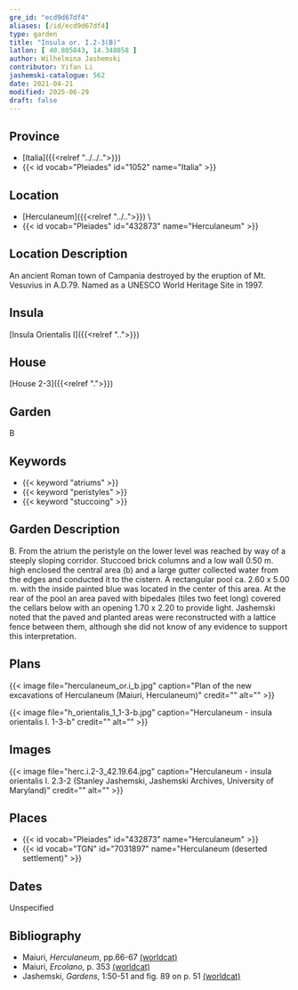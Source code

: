 ```yaml
---
gre_id: "ecd9d67df4"
aliases: [/id/ecd9d67df4]
type: garden
title: "Insula or. I.2-3(B)"
latlon: [ 40.805843, 14.348058 ]
author: Wilhelmina Jashemski
contributor: Yifan Li
jashemski-catalogue: 562
date: 2021-04-21
modified: 2025-06-29
draft: false
---
```


## Province

- [Italia]({{<relref "../../..">}})
- {{< id vocab="Pleiades" id="1052" name="Italia" >}}

## Location

- [Herculaneum]({{<relref "../..">}}) \
- {{< id vocab="Pleiades" id="432873" name="Herculaneum" >}}

## Location Description

An ancient Roman town of Campania destroyed by the eruption of Mt. Vesuvius in A.D.79. Named as a UNESCO World Heritage Site in 1997.

## Insula

[Insula Orientalis I]({{<relref "..">}})
## House

[House 2-3]({{<relref ".">}})
## Garden

B

## Keywords

- {{< keyword "atriums" >}}
- {{< keyword "peristyles" >}}
- {{< keyword "stuccoing" >}}

## Garden Description

B. From the atrium the peristyle on the lower level was reached by way of a steeply sloping corridor. Stuccoed brick columns and a low wall 0.50 m. high enclosed the central area (b) and a large gutter collected water from the edges and conducted it to the cistern. A rectangular pool ca. 2.60 x 5.00 m. with the inside painted blue was located in the center of this area. At the rear of the pool an area paved with bipedales (tiles two feet long) covered the cellars below with an opening 1.70 x 2.20 to provide light. Jashemski noted that the paved and planted areas were reconstructed with a lattice fence between them, although she did not know of any evidence to support this interpretation.

## Plans

{{< image file="herculaneum_or.i_b.jpg" caption="Plan of the new excavations of Herculaneum (Maiuri, Herculaneum)" credit="" alt="" >}}

{{< image file="h_orientalis_1_1-3-b.jpg" caption="Herculaneum - insula orientalis I. 1-3-b" credit="" alt="" >}}

## Images

{{< image file="herc.i.2-3_42.19.64.jpg" caption="Herculaneum - insula orientalis I. 2.3-2 (Stanley Jashemski, Jashemski Archives, University of Maryland)" credit="" alt="" >}}

## Places

- {{< id vocab="Pleiades" id="432873" name="Herculaneum" >}}
- {{< id vocab="TGN" id="7031897" name="Herculaneum (deserted settlement)" >}}

## Dates

Unspecified

## Bibliography

* Maiuri, *Herculaneum*, pp.66-67 [(worldcat)](https://search.worldcat.org/title/1107784297)
* Maiuri, *Ercolano*, p. 353 [(worldcat)](https://search.worldcat.org/title/490581395)
* Jashemski, *Gardens*, 1:50-51 and fig. 89 on p. 51 [(worldcat)](https://search.worldcat.org/title/1029851777)
